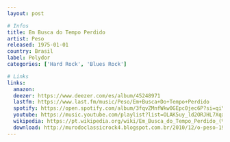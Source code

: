 ```yaml
---
layout: post

# Infos
title: Em Busca do Tempo Perdido
artist: Peso
released: 1975-01-01
country: Brasil
label: Polydor
categories: ['Hard Rock', 'Blues Rock']

# Links
links:
  amazon:
  deezer: https://www.deezer.com/es/album/45248971
  lastfm: https://www.last.fm/music/Peso/Em+Busca+Do+Tempo+Perdido
  spotify: https://open.spotify.com/album/3fqvZMnfWkw0GEpc0jec6P?si=qiYkxtKJQGic42r7lpGYZQ
  youtube: https://music.youtube.com/playlist?list=OLAK5uy_ld2ORJHL7Xqxhk5NatfAhkMKddmlMjR8Q&feature=gws_kp_album&feature=gws_kp_artist
  wikipedia: https://pt.wikipedia.org/wiki/Em_Busca_do_Tempo_Perdido_(%C3%A1lbum)
  download: http://murodoclassicrock4.blogspot.com.br/2010/12/o-peso-1975.html
---
```

